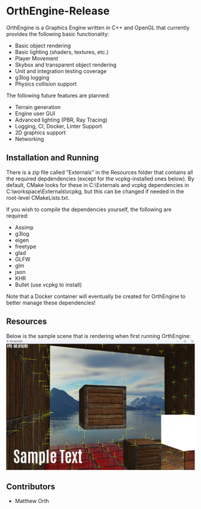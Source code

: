 # OrthEngine-Release
OrthEngine is a Graphics Engine written in C++ and OpenGL that currently provides the following basic functionality:
- Basic object rendering
- Basic lighting (shaders, textures, etc.)
- Player Movement
- Skybox and transparent object rendering
- Unit and integration testing coverage
- g3log logging
- Physics collision support

The following future features are planned:
- Terrain generation
- Engine user GUI
- Advanced lighting (PBR, Ray Tracing)
- Logging, CI, Docker, Linter Support
- 2D graphics support
- Networking

## Installation and Running
There is a zip file called "Externals" in the Resources folder that contains all the required depdendencies (except for the vcpkg-installed ones below). By default, CMake looks for these in C:\Externals and vcpkg dependencies in C:\workspace\Externals\vcpkg, but this can be changed if needed in the root-level CMakeLists.txt.

If you wish to compile the dependencies yourself, the following are required:
- Assimp
- g3log
- eigen
- freetype
- glad
- GLFW
- glm
- json
- KHR
- Bullet (use vcpkg to install)

Note that a Docker container will eventually be created for OrthEngine to better manage these dependencies!

## Resources
Below is the sample scene that is rendering when first running OrthEngine:
![OrthEngine](https://github.com/mmorth/OrthEngine-Release/blob/master/Resources/OrthEngine.png)

## Contributors
- Matthew Orth
